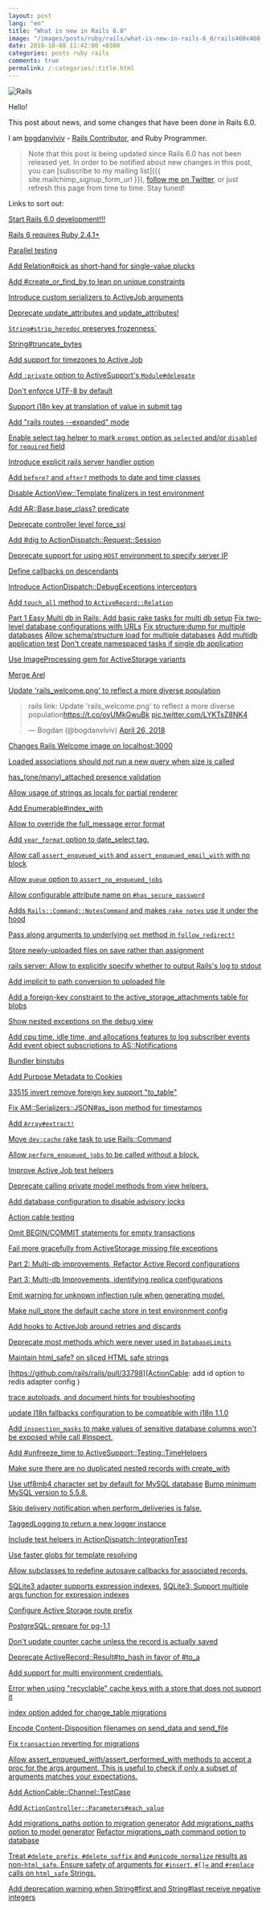 ```yaml
---
layout: post
lang: "en"
title: "What is new in Rails 6.0"
image: "/images/posts/ruby/rails/what-is-new-in-rails-6_0/rails460x460.png"
date: 2018-10-08 11:42:00 +0300
categories: posts ruby rails
comments: true
permalink: /:categories/:title.html
---
```


<div class="picture">
  <img src="{{ "/images/posts/ruby/rails/what-is-new-in-rails-6_0/rails160x160.png" | absolute_url }}" title="Rails">
</div>

Hello!

This post about news, and some changes that have been done in Rails 6.0.

I am [bogdanvlviv](https://github.com/bogdanvlviv) - [Rails Contributor](http://contributors.rubyonrails.org/contributors/bogdanvlviv/commits), and Ruby Programmer.

> Note that this post is being updated since Rails 6.0 has not been released yet.
> In order to be notified about new changes in this post, you can [subscribe to my mailing list]({{ site.mailchimp_signup_form_url }}), [follow me on Twitter](https://twitter.com/bogdanvlviv), or just refresh this page from time to time.
Stay tuned!

Links to sort out:

[Start Rails 6.0 development!!!](https://github.com/rails/rails/commit/1c383df324fdf0b68b3f54a649eb7d2a4f55bcb7)

[Rails 6 requires Ruby 2.4.1+](https://github.com/rails/rails/pull/32034)

[Parallel testing](https://github.com/rails/rails/pull/31900)

[Add Relation#pick as short-hand for single-value plucks](https://github.com/rails/rails/pull/31941)

[Add #create_or_find_by to lean on unique constraints](https://github.com/rails/rails/pull/31989)

[Introduce custom serializers to ActiveJob arguments](https://github.com/rails/rails/pull/30941)

[Deprecate update_attributes and update_attributes!](https://github.com/rails/rails/commit/5645149d3a27054450bd1130ff5715504638a5f5)

[`String#strip_heredoc` preserves frozenness`](https://github.com/rails/rails/pull/32037)

[String#truncate_bytes](https://github.com/rails/rails/pull/27319)

[Add support for timezones to Active Job](https://github.com/rails/rails/pull/32085)

[Add `:private` option to ActiveSupport's `Module#delegate`](https://github.com/rails/rails/pull/31944)

[Don't enforce UTF-8 by default](https://github.com/rails/rails/pull/32125)

[Support i18n key at translation of value in submit tag](https://github.com/rails/rails/pull/26799)

[Add "rails routes --expanded" mode](https://github.com/rails/rails/pull/32130)

[Enable select tag helper to mark `prompt` option as `selected` and/or `disabled` for `required` field](https://github.com/rails/rails/pull/32087)

[Introduce explicit rails server handler option](https://github.com/rails/rails/pull/32058)

[Add `before?` and `after?` methods to date and time classes](https://github.com/rails/rails/pull/32185)

[Disable ActionView::Template finalizers in test environment](https://github.com/rails/rails/pull/32418)

[Add AR::Base.base_class? predicate](https://github.com/rails/rails/pull/32417)

[Deprecate controller level force_ssl](https://github.com/rails/rails/pull/32277)

[Add #dig to ActionDispatch::Request::Session](https://github.com/rails/rails/pull/32446)

[Deprecate support for using `HOST` environment to specify server IP](https://github.com/rails/rails/pull/32540)

[Define callbacks on descendants](https://github.com/rails/rails/pull/31913)

[Introduce ActionDispatch::DebugExceptions interceptors](https://github.com/rails/rails/pull/23868)

[Add `touch_all` method to `ActiveRecord::Relation`](https://github.com/rails/rails/pull/31513)

[Part 1 Easy Multi db in Rails: Add basic rake tasks for multi db setup](https://github.com/rails/rails/pull/32274)
[Fix two-level database configurations with URLs](https://github.com/rails/rails/pull/32396)
[Fix structure:dump for multiple databases](https://github.com/rails/rails/commit/0a353a97869b2af256d4253533beeb38303cf753)
[Allow schema/structure load for multiple databases](https://github.com/rails/rails/commit/48d58494dbfaab759531c168f0103542e4f73614)
[Add multidb application test](https://github.com/rails/rails/commit/fa5a028ed9fccf54bb320e6a99a5a539de4c57ba)
[Don't create namespaced tasks if single db application](https://github.com/rails/rails/commit/5ddcda6d5f560d27bbae877d6ba8fb687d1b1a3b)

[Use ImageProcessing gem for ActiveStorage variants](https://github.com/rails/rails/pull/32471)

[Merge Arel](https://github.com/rails/arel)

[Update 'rails_welcome.png' to reflect a more diverse population](https://github.com/rails/rails/pull/32735)
<blockquote class="twitter-tweet" data-lang="en"><p lang="en" dir="ltr">rails link: Update &#39;rails_welcome.png&#39; to reflect a more diverse population<a href="https://t.co/oyUMkGwuBk">https://t.co/oyUMkGwuBk</a> <a href="https://t.co/LYKTsZ8NK4">pic.twitter.com/LYKTsZ8NK4</a></p>&mdash; Bogdan (@bogdanvlviv) <a href="https://twitter.com/bogdanvlviv/status/989618779628990464?ref_src=twsrc%5Etfw">April 26, 2018</a></blockquote>

[Changes Rails Welcome image on localhost:3000](https://github.com/rails/rails/pull/33191)

[Loaded associations should not run a new query when size is called](https://github.com/rails/rails/pull/32617)

[has_(one/many)_attached presence validation](https://github.com/rails/rails/pull/31956)

[Allow usage of strings as locals for partial renderer](https://github.com/rails/rails/pull/30647)

[Add Enumerable#index_with](https://github.com/rails/rails/pull/32523)

[Allow to override the full_message error format](https://github.com/rails/rails/pull/32956)

[Add `year_format` option to date_select tag.](https://github.com/rails/rails/pull/32190)

[Allow call `assert_enqueued_with` and `assert_enqueued_email_with` with no block ](https://github.com/rails/rails/pull/33258)

[Allow `queue` option to `assert_no_enqueued_jobs`](https://github.com/rails/rails/pull/33265)

[Allow configurable attribute name on `#has_secure_password`](https://github.com/rails/rails/pull/26764)

[Adds `Rails::Command::NotesCommand` and makes `rake notes` use it under the hood](https://github.com/rails/rails/pull/33220)

[Pass along arguments to underlying `get` method in `follow_redirect!`](https://github.com/rails/rails/pull/33299)

[Store newly-uploaded files on save rather than assignment](https://github.com/rails/rails/pull/33303)

[rails server: Allow to explicitly specify whether to output Rails's log to stdout](https://github.com/rails/rails/pull/28266)

[Add implicit to path conversion to uploaded file](https://github.com/rails/rails/pull/28676)

[Add a foreign-key constraint to the active_storage_attachments table for blobs](https://github.com/rails/rails/pull/33405)

[Show nested exceptions on the debug view](https://github.com/rails/rails/pull/32410)

[Add cpu time, idle time, and allocations features to log subscriber events](https://github.com/rails/rails/pull/33449)
[Add event object subscriptions to AS::Notifications](https://github.com/rails/rails/pull/33451)

[Bundler binstubs](https://github.com/rails/rails/pull/33202)

[Add Purpose Metadata to Cookies](https://github.com/rails/rails/pull/32937)

[33515 invert remove foreign key support "to_table"](https://github.com/rails/rails/pull/33530)

[Fix AM::Serializers::JSON#as_json method for timestamps](https://github.com/rails/rails/pull/31503)

[Add `Array#extract!`](https://github.com/rails/rails/pull/33137)

[Move `dev:cache` rake task to use Rails::Command](https://github.com/rails/rails/pull/33559)

[Allow `perform_enqueued_jobs` to be called without a block.](https://github.com/rails/rails/pull/33626)

[Improve Active Job test helpers](https://github.com/rails/rails/pull/33635)

[Deprecate calling private model methods from view helpers.](https://github.com/rails/rails/commit/047a893da7a43b8e115b854c73735b9e6475838e)

[Add database configuration to disable advisory locks](https://github.com/rails/rails/pull/33691)

[Action cable testing](https://github.com/rails/rails/pull/33659)

[Omit BEGIN/COMMIT statements for empty transactions](https://github.com/rails/rails/pull/32647)

[Fail more gracefully from ActiveStorage missing file exceptions](https://github.com/rails/rails/pull/33666)

[Part 2: Multi-db improvements, Refactor Active Record configurations](https://github.com/rails/rails/pull/33637)

[Part 3: Multi-db Improvements, identifying replica configurations](https://github.com/rails/rails/pull/33770)

[Emit warning for unknown inflection rule when generating model.](https://github.com/rails/rails/pull/33766)

[Make null_store the default cache store in test environment config ](https://github.com/rails/rails/pull/33773)

[Add hooks to ActiveJob around retries and discards](https://github.com/rails/rails/pull/33751)

[Deprecate most methods which were never used in `DatabaseLimits`](https://github.com/rails/rails/pull/33799)

[Maintain html_safe? on sliced HTML safe strings](https://github.com/rails/rails/pull/33808)

[https://github.com/rails/rails/pull/33798](ActionCable: add id option to redis adapter config )

[trace autoloads, and document hints for troubleshooting](https://github.com/rails/rails/commit/c03bba4f1f03bad7dc034af555b7f2b329cf76f5)

[update I18n fallbacks configuration to be compatible with i18n 1.1.0](https://github.com/rails/rails/pull/33574)

[Add `inspection_masks` to make values of sensitive database columns won't be exposed while call #inspect.](https://github.com/rails/rails/pull/33756)

[Add #unfreeze_time to ActiveSupport::Testing::TimeHelpers](https://github.com/rails/rails/pull/33813)

[Make sure there are no duplicated nested records with create_with](https://github.com/rails/rails/pull/33639)

[Use utf8mb4 character set by default for MySQL database](https://github.com/rails/rails/pull/33608)
[Bump minimum MySQL version to 5.5.8.](https://github.com/rails/rails/pull/33853)

[Skip delivery notification when perform_deliveries is false.](https://github.com/rails/rails/pull/33824)

[TaggedLogging to return a new logger instance](https://github.com/rails/rails/pull/27792)

[Include test helpers in ActionDispatch::IntegrationTest](https://github.com/rails/rails/pull/33849)

[Use faster globs for template resolving](https://github.com/rails/rails/pull/33860)

[Allow subclasses to redefine autosave callbacks for associated records.](https://github.com/rails/rails/pull/33378)

[SQLite3 adapter supports expression indexes.](https://github.com/rails/rails/pull/33874)
[SQLite3: Support multiple args function for expression indexes](https://github.com/rails/rails/commit/af653ef72190c6cd3e6b2a86786a981ad4bdb44e)

[Configure Active Storage route prefix](https://github.com/rails/rails/pull/33883)

[PostgreSQL: prepare for pg-1.1](https://github.com/rails/rails/pull/33188)

[Don't update counter cache unless the record is actually saved](https://github.com/rails/rails/pull/33913)

[Deprecate ActiveRecord::Result#to_hash in favor of #to_a](https://github.com/rails/rails/pull/33912)

[Add support for multi environment credentials.](https://github.com/rails/rails/pull/33521)

[Error when using "recyclable" cache keys with a store that does not support it](https://github.com/rails/rails/pull/33932)

[index option added for change_table migrations](https://github.com/rails/rails/pull/23593)

[Encode Content-Disposition filenames on send_data and send_file](https://github.com/rails/rails/pull/33829)

[Fix `transaction` reverting for migrations](https://github.com/rails/rails/pull/31604)

[Allow assert_enqueued_with/assert_performed_with methods to accept a proc for the args argument. This is useful to check if only a subset of arguments matches your expectations.](https://github.com/rails/rails/pull/33995)

[Add ActionCable::Channel::TestCase](https://github.com/rails/rails/pull/33969)

[Add `ActionController::Parameters#each_value`](https://github.com/rails/rails/pull/33979)

[Add migrations_paths option to migration generator](https://github.com/rails/rails/pull/33760)
[Add migrations_paths option to model generator](https://github.com/rails/rails/pull/33994)
[Refactor migrations_path command option to database](https://github.com/rails/rails/pull/34021)

[Treat `#delete_prefix`, `#delete_suffix` and `#unicode_normalize` results as non-`html_safe`. Ensure safety of arguments for `#insert`, `#[]=` and `#replace` calls on `html_safe` Strings.](https://github.com/rails/rails/pull/33990)

[Add deprecation warning when String#first and String#last receive negative integers](https://github.com/rails/rails/pull/33058)
